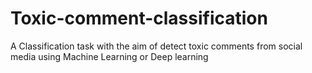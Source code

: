 # Toxic-comment-classification
A Classification task with the aim of detect toxic comments from social media using Machine Learning or Deep learning
